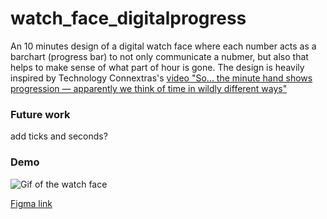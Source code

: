 # watch_face_digitalprogress

An 10 minutes design of a digital watch face where each number acts as a barchart (progress bar) to not only communicate a nubmer, but also that helps to make sense of what part of hour is gone. The design is heavily inspired by Technology Connextras's [video "So... the minute hand shows progression — apparently we think of time in wildly different ways"](https://www.youtube.com/watch?v=NeopkvAP-ag)

### Future work

add ticks and seconds?

### Demo

![Gif of the watch face](watchface.gif)

[Figma link](https://www.figma.com/proto/PHAFlySTXcFYMmW5vFWClO/digital-watch-face-with-progress-barr?node-id=2-253&scaling=min-zoom&page-id=0%3A1&starting-point-node-id=2%3A253)
